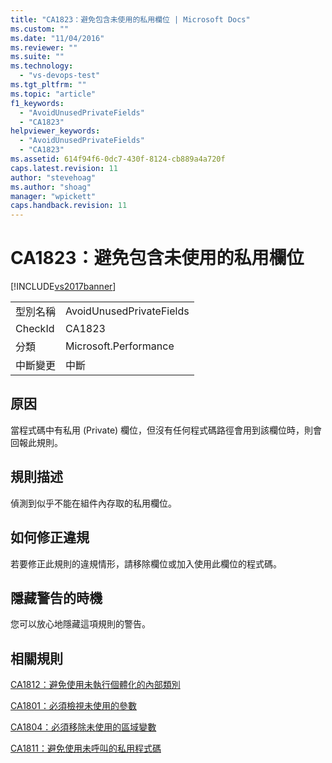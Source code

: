 ```yaml
---
title: "CA1823：避免包含未使用的私用欄位 | Microsoft Docs"
ms.custom: ""
ms.date: "11/04/2016"
ms.reviewer: ""
ms.suite: ""
ms.technology: 
  - "vs-devops-test"
ms.tgt_pltfrm: ""
ms.topic: "article"
f1_keywords: 
  - "AvoidUnusedPrivateFields"
  - "CA1823"
helpviewer_keywords: 
  - "AvoidUnusedPrivateFields"
  - "CA1823"
ms.assetid: 614f94f6-0dc7-430f-8124-cb889a4a720f
caps.latest.revision: 11
author: "stevehoag"
ms.author: "shoag"
manager: "wpickett"
caps.handback.revision: 11
---
```

# CA1823：避免包含未使用的私用欄位
[!INCLUDE[vs2017banner](../code-quality/includes/vs2017banner.md)]

|||  
|-|-|  
|型別名稱|AvoidUnusedPrivateFields|  
|CheckId|CA1823|  
|分類|Microsoft.Performance|  
|中斷變更|中斷|  
  
## 原因  
 當程式碼中有私用 \(Private\) 欄位，但沒有任何程式碼路徑會用到該欄位時，則會回報此規則。  
  
## 規則描述  
 偵測到似乎不能在組件內存取的私用欄位。  
  
## 如何修正違規  
 若要修正此規則的違規情形，請移除欄位或加入使用此欄位的程式碼。  
  
## 隱藏警告的時機  
 您可以放心地隱藏這項規則的警告。  
  
## 相關規則  
 [CA1812：避免使用未執行個體化的內部類別](../Topic/CA1812:%20Avoid%20uninstantiated%20internal%20classes.md)  
  
 [CA1801：必須檢視未使用的參數](../Topic/CA1801:%20Review%20unused%20parameters.md)  
  
 [CA1804：必須移除未使用的區域變數](../code-quality/ca1804-remove-unused-locals.md)  
  
 [CA1811：避免使用未呼叫的私用程式碼](../code-quality/ca1811-avoid-uncalled-private-code.md)